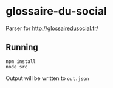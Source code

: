 # glossaire-du-social

Parser for <http://glossairedusocial.fr/>

## Running

```
npm install
node src
```

Output will be written to `out.json`

